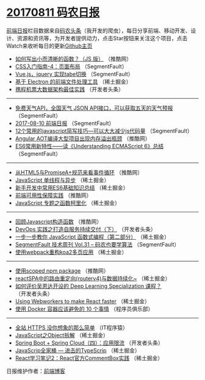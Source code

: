 # [20170811 码农日报](https://toutiao.qdkfweb.cn/date/2017/08/11)

[前端日报](https://qdkfweb.cn/c/news)栏目数据来自[码农头条](https://toutiao.qdkfweb.cn/)（我开发的爬虫），每日分享前端、移动开发、设计、资源和资讯等，为开发者提供动力，点击Star按钮来关注这个项目，点击Watch来收听每日的更新[Github主页](https://github.com/kujian/frontendDaily)
* [如何写出小而清晰的函数？（JS 版）](https://toutiao.qdkfweb.cn/47435.html) （推酷网）
* [CSS入门指南-4：页面布局](https://toutiao.qdkfweb.cn/47416.html) （SegmentFault）
* [Vue.js，jquery 实现tabe切换](https://toutiao.qdkfweb.cn/47429.html) （SegmentFault）
* [基于 Electron 的前端文件处理工具](https://toutiao.qdkfweb.cn/47463.html) （稀土掘金）
* [携程机票大数据架构最佳实践](https://toutiao.qdkfweb.cn/47488.html) （开发者头条）

***
* [免费天气API，全国天气 JSON API接口，可以获取五天的天气预报](https://toutiao.qdkfweb.cn/47421.html) （SegmentFault）
* [2017-08-10 前端日报](https://toutiao.qdkfweb.cn/47426.html) （SegmentFault）
* [12个常用的javascript简写技巧&#8212;可以大大减少js代码量](https://toutiao.qdkfweb.cn/47418.html) （SegmentFault）
* [Angular AOT编译大型项目出现内存溢出瓶颈](https://toutiao.qdkfweb.cn/47440.html) （推酷网）
* [ES6常用新特性——读《Understanding ECMAScript 6》总结](https://toutiao.qdkfweb.cn/47430.html) （SegmentFault）

***
* [从HTML5与PromiseA+规范来看事件循环](https://toutiao.qdkfweb.cn/47431.html) （推酷网）
* [JavaScript 单线程与异步](https://toutiao.qdkfweb.cn/47452.html) （稀土掘金）
* [新手开发中常用ES6基础知识总结](https://toutiao.qdkfweb.cn/47465.html) （稀土掘金）
* [前端可用性保障实践](https://toutiao.qdkfweb.cn/47432.html) （推酷网）
* [JavaScript 专题之函数柯里化](https://toutiao.qdkfweb.cn/47466.html) （稀土掘金）

***
* [回顾Javascript构造函数](https://toutiao.qdkfweb.cn/47434.html) （推酷网）
* [DevOps 实践之打造自服务持续交付（下）](https://toutiao.qdkfweb.cn/47494.html) （开发者头条）
* [一步一步教你 JavaScript 函数式编程（第二部分）](https://toutiao.qdkfweb.cn/47469.html) （稀土掘金）
* [SegmentFault 技术周刊 Vol.31 &#8211; 码农也要学算法](https://toutiao.qdkfweb.cn/47414.html) （SegmentFault）
* [使用webpack重构koa2多页应用](https://toutiao.qdkfweb.cn/47456.html) （稀土掘金）

***
* [使用scoped npm package](https://toutiao.qdkfweb.cn/47436.html) （推酷网）
* [reactSPA中的路由重定向(routerv4)与数据持续化~](https://toutiao.qdkfweb.cn/47457.html) （稀土掘金）
* [如何评价吴恩达开设的 Deep Learning Specialization 课程？](https://toutiao.qdkfweb.cn/47484.html) （开发者头条）
* [Using Webworkers to make React faster](https://toutiao.qdkfweb.cn/47458.html) （稀土掘金）
* [使用 Docker 容器应该避免的 10 个事情](https://toutiao.qdkfweb.cn/47526.html) （程序员俱乐部）

***
* [全站 HTTPS 没你想象的那么简单](https://toutiao.qdkfweb.cn/47527.html) （IT程序猿）
* [JavaScript之Object拆解](https://toutiao.qdkfweb.cn/47460.html) （稀土掘金）
* [Spring Boot + Spring Cloud（四）：应用限流](https://toutiao.qdkfweb.cn/47487.html) （开发者头条）
* [JavaScrip全家桶 &#8212; 进击的TypeScrip](https://toutiao.qdkfweb.cn/47462.html) （稀土掘金）
* [React学习笔记2：React官方CommentBox实践](https://toutiao.qdkfweb.cn/47451.html) （稀土掘金）

日报维护作者：[前端博客](https://qdkfweb.cn/) 